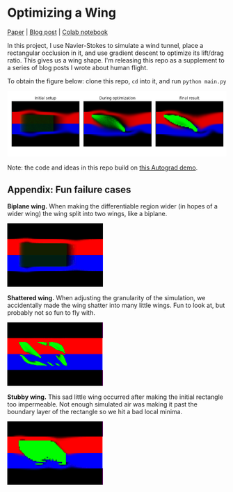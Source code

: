 # Optimizing a Wing

[Paper](https://greydanus.github.io/2020/10/14/optimizing-a-wing/) | [Blog post](https://greydanus.github.io/2020/10/14/optimizing-a-wing/) | [Colab notebook](https://colab.research.google.com/drive/1RTsSyr7B3THKVGp_44Oyh7rxBriOHzJ7)

In this project, I use Navier-Stokes to simulate a wind tunnel, place a rectangular occlusion in it, and use gradient descent to optimize its lift/drag ratio. This gives us a wing shape. I'm releasing this repo as a supplement to a series of blog posts I wrote about human flight.

To obtain the figure below: clone this repo, `cd` into it, and run `python main.py `

![optimize_wing.png](./static/optimize_wing.png)

Note: the code and ideas in this repo build on [this Autograd demo](https://github.com/HIPS/autograd/blob/master/examples/fluidsim/wing.png).


## Appendix: Fun failure cases

**Biplane wing.** When making the differentiable region wider (in hopes of a wider wing) the wing split into two wings, like a biplane.

![biplane.gif](./static/biplane.gif)

**Shattered wing.** When adjusting the granularity of the simulation, we accidentally made the wing shatter into many little wings. Fun to look at, but probably not so fun to fly with.

![shatter.gif](./static/shatter.gif)

**Stubby wing.** This sad little wing occurred after making the initial rectangle too impermeable. Not enough simulated air was making it past the boundary layer of the rectangle so we hit a bad local minima.

![stubby.gif](./static/stubby.gif)
